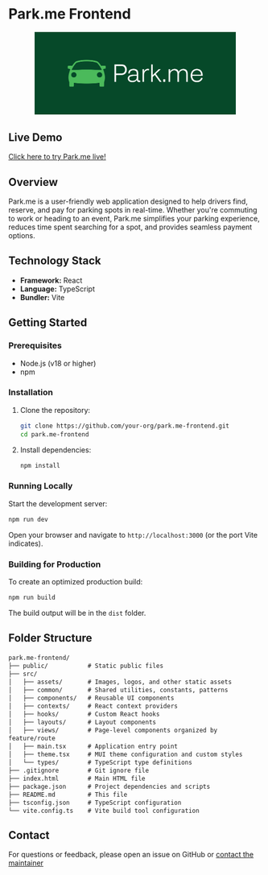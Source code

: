 # Park.me Frontend

<p align="center">
  <img src="./src/assets/images/cover.png" alt="Park.me Logo" width="400" />
</p>

## Live Demo

[Click here to try Park.me live!](https://park.me.gbolf.com)

## Overview

Park.me is a user-friendly web application designed to help drivers find, reserve, and pay for parking spots in real-time. Whether you're commuting to work or heading to an event, Park.me simplifies your parking experience, reduces time spent searching for a spot, and provides seamless payment options.

## Technology Stack

- **Framework:** React
- **Language:** TypeScript
- **Bundler:** Vite

## Getting Started

### Prerequisites

- Node.js (v18 or higher)
- npm

### Installation

1. Clone the repository:

   ```bash
   git clone https://github.com/your-org/park.me-frontend.git
   cd park.me-frontend
   ```

2. Install dependencies:

   ```bash
   npm install
   ```

### Running Locally

Start the development server:

```bash
npm run dev
```

Open your browser and navigate to `http://localhost:3000` (or the port Vite indicates).

### Building for Production

To create an optimized production build:

```bash
npm run build
```

The build output will be in the `dist` folder.

## Folder Structure

```
park.me-frontend/
├── public/           # Static public files
├── src/
│   ├── assets/       # Images, logos, and other static assets
│   ├── common/       # Shared utilities, constants, patterns
│   ├── components/   # Reusable UI components
│   ├── contexts/     # React context providers
│   ├── hooks/        # Custom React hooks
│   ├── layouts/      # Layout components
│   ├── views/        # Page-level components organized by feature/route
│   ├── main.tsx      # Application entry point
│   ├── theme.tsx     # MUI theme configuration and custom styles
│   └── types/        # TypeScript type definitions
├── .gitignore        # Git ignore file
├── index.html        # Main HTML file
├── package.json      # Project dependencies and scripts
├── README.md         # This file
├── tsconfig.json     # TypeScript configuration
└── vite.config.ts    # Vite build tool configuration
```

## Contact

For questions or feedback, please open an issue on GitHub or [contact the maintainer](mailto:dev.astonish166@passfwd.com)